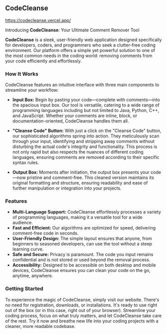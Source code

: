 ## CodeCleanse
https://codecleanse.vercel.app/

Introducing **CodeCleanse**: Your Ultimate Comment Remover Tool

**CodeCleanse** is a sleek, user-friendly web application designed specifically for developers, coders, and programmers who seek a clutter-free coding environment. Our platform offers a simple yet powerful solution to one of the most common needs in the coding world: removing comments from your code efficiently and effortlessly.

### How It Works

CodeCleanse features an intuitive interface with three main components to streamline your workflow:

- **Input Box:** Begin by pasting your code—complete with comments—into the spacious input box. Our tool is versatile, catering to a wide range of programming languages including but not limited to Java, Python, C++, and JavaScript. Whether your comments are inline, block, or documentation-oriented, CodeCleanse handles them all.

- **"Cleanse Code" Button:** With just a click on the "Cleanse Code" button, our sophisticated algorithms spring into action. They meticulously scan through your input, identifying and stripping away comments without disturbing the actual code's integrity and functionality. This process is not only rapid but also respects the nuances of different coding languages, ensuring comments are removed according to their specific syntax rules.

- **Output Box:** Moments after initiation, the output box presents your code—now pristine and comment-free. This cleaned version maintains its original formatting and structure, ensuring readability and ease of further manipulation or integration into your projects.

### Features

- **Multi-Language Support:** CodeCleanse effortlessly processes a variety of programming languages, making it a versatile tool for a wide audience.
- **Fast and Efficient:** Our algorithms are optimized for speed, delivering comment-free code in seconds.
- **User-Friendly Design:** The simple layout ensures that anyone, from beginners to seasoned developers, can use the tool without a steep learning curve.
- **Safe and Secure:** Privacy is paramount. The code you input remains confidential and is not stored or used beyond the removal process.
- **Accessibility:** Designed to be accessible on both desktop and mobile devices, CodeCleanse ensures you can clean your code on the go, anytime, anywhere.

### Getting Started

To experience the magic of CodeCleanse, simply visit our website. There's no need for registration, downloads, or installations. It's ready to use right out of the box (or in this case, right out of your browser). Streamline your coding process, focus on what truly matters, and let CodeCleanse take care of the rest. Try it now and breathe new life into your coding projects with a cleaner, more readable codebase.